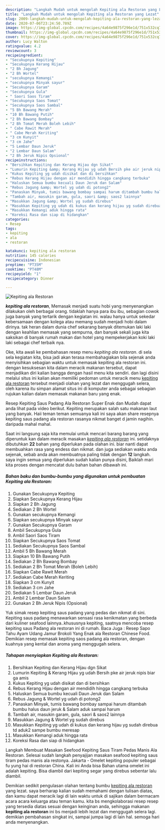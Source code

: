 ```yaml
---
description: "Langkah Mudah untuk mengolah Kepiting ala Restoran yang Lezat"
title: "Langkah Mudah untuk mengolah Kepiting ala Restoran yang Lezat"
slug: 2009-langkah-mudah-untuk-mengolah-kepiting-ala-restoran-yang-lezat
date: 2020-07-06T23:24:50.789Z
image: https://img-global.cpcdn.com/recipes/4a64e9875f296e1d/751x532cq70/kepiting-ala-restoran-foto-resep-utama.jpg
thumbnail: https://img-global.cpcdn.com/recipes/4a64e9875f296e1d/751x532cq70/kepiting-ala-restoran-foto-resep-utama.jpg
cover: https://img-global.cpcdn.com/recipes/4a64e9875f296e1d/751x532cq70/kepiting-ala-restoran-foto-resep-utama.jpg
author: Lucy Walton
ratingvalue: 4.2
reviewcount: 3
recipeingredient:
- "Secukupnya Kepiting"
- "Secukupnya Kerang Hijau"
- "2 Bh Jagung"
- "2 Bh Wortel"
- "secukupnya Kemangi"
- "secukupnya Minyak sayur"
- "Secukupnya Garam"
- "Secukupnya Gula"
- " Saori Saos Tiram"
- "Secukupnya Saos Tomat"
- "Secukupnya Saos Sambal"
- "5 Bh Bawang Merah"
- "10 Bh Bawang Putih"
- "2 Bh Bawang Bombay"
- "2 Bh Tomat Merah Boleh Lebih"
- " Cabe Rawit Merah"
- " Cabe Merah Keriting"
- "3 cm Kunyit"
- "3 cm Jahe"
- "5 Lembar Daun Jeruk"
- "2 Lembar Daun Salam"
- "2 Bh Jeruk Nipis Opsional"
recipeinstructions:
- "Bersihkan Kepiting dan Kerang Hijau dgn Sikat"
- "Lumurin Kepiting &amp; Kerang Hijau yg udah Bersih pke air jeruk nipis biar ga amis"
- "Kukus Kepiting yg udah disikat dan di bersihkan"
- "Rebus Kerang Hijau dengan air mendidih hingga cangkang terbuka"
- "Haluskan Semua bumbu kecuali Daun Jeruk dan Salam"
- "Rebus Jagung &amp; Wortel yg udah di potong2"
- "Panaskan Minyak, tumis bawang bombay sampai harum ditambah bumbu halus daun jeruk &amp; Salam aduk sampai harum"
- "Tambah air, masukin garam, gula, saori &amp; saos2 lainnya"
- "Masukkan Jagung &amp; Wortel yg sudah direbus"
- "Masukkan Kepiting yg udah di kukus dan kerang hijau yg sudah direbua td aduk2 sampe bumbu meresap"
- "Masukkan Kemangi aduk hingga rata"
- "Koreksi Rasa dan siap di hidangkan"
categories:
- Resep
tags:
- kepiting
- ala
- restoran

katakunci: kepiting ala restoran 
nutrition: 145 calories
recipecuisine: Indonesian
preptime: "PT35M"
cooktime: "PT48M"
recipeyield: "1"
recipecategory: Dinner

---
```



![Kepiting ala Restoran](https://img-global.cpcdn.com/recipes/4a64e9875f296e1d/751x532cq70/kepiting-ala-restoran-foto-resep-utama.jpg)

<b><i>kepiting ala restoran</i></b>, Memasak menjadi suatu hobi yang menyenangkan dilakukan oleh berbagai orang. tidaklah hanya para ibu ibu, sebagian cowok juga banyak yang tertarik dengan kegiatan ini. walau hanya untuk sekedar kebersamaan dengan kolega atau memang sudah menjadi hobi dalam dirinya. tak heran dalam dunia chef sekarang banyak ditemukan laki laki dengan keahlian memasak yang sempurna, dan banyak sekali juga kita saksikan di banyak rumah makan dan hotel yang mempekerjakan koki laki laki sebagai chef terbaik nya.

Oke, kita awali ke pembahasan resep menu <i>kepiting ala restoran</i>. di sela sela kegiatan kita, bisa jadi akan terasa membahagiakan bila sejenak anda menyisihkan sebagian waktu untuk memasak kepiting ala restoran ini. dengan kesuksesan kita dalam meracik makanan tersebut, dapat menjadikan diri kalian bangga dengan hasil menu kita sendiri. dan lagi disini melalui situs ini kalian akan memiliki pedoman untuk meracik menu <u>kepiting ala restoran</u> tersebut menjadi olahan yang lezat dan menggugah selera, oleh karena itu simpan alamat situs ini di komputer anda sebagai sebagian rujukan kalian dalam memasak makanan baru yang enak.

Resep Kepiting Saus Padang Ala Restoran Super Enak dan Mudah dapat anda lihat pada video berikut. Kepiting merupakan salah satu makanan laut yang banyak. Haii teman teman semuanya kali ini saya akan share resepnya kepiting saus padang ala restoran rasanya nikmat banget d jamin nagihin. daripada mahal mahal.


Saat ini langsung saja kita memulai untuk mencari barang barang yang diperuntuk kan dalam meracik masakan <u><i>kepiting ala restoran</i></u> ini. setidaknya dibutuhkan <b>22</b> bahan yang diperlukan pada olahan ini. biar nanti dapat membuahkan rasa yang endess dan nikmat. dan juga sediakan waktu anda sejenak, sebab anda akan membuatnya paling tidak dengan <b>12</b> langkah. saya ingin semua yang diperlukan sudah kalian punya disini, Baiklah mari kita proses dengan mencatat dulu bahan bahan dibawah ini.

<!--inarticleads1-->

##### Bahan baku dan bumbu-bumbu yang digunakan untuk pembuatan Kepiting ala Restoran:

1. Gunakan Secukupnya Kepiting
1. Siapkan Secukupnya Kerang Hijau
1. Siapkan 2 Bh Jagung
1. Sediakan 2 Bh Wortel
1. Gunakan secukupnya Kemangi
1. Siapkan secukupnya Minyak sayur
1. Gunakan Secukupnya Garam
1. Ambil Secukupnya Gula
1. Ambil  Saori Saos Tiram
1. Siapkan Secukupnya Saos Tomat
1. Sediakan Secukupnya Saos Sambal
1. Ambil 5 Bh Bawang Merah
1. Siapkan 10 Bh Bawang Putih
1. Sediakan 2 Bh Bawang Bombay
1. Sediakan 2 Bh Tomat Merah (Boleh Lebih)
1. Siapkan  Cabe Rawit Merah
1. Sediakan  Cabe Merah Keriting
1. Siapkan 3 cm Kunyit
1. Sediakan 3 cm Jahe
1. Sediakan 5 Lembar Daun Jeruk
1. Ambil 2 Lembar Daun Salam
1. Gunakan 2 Bh Jeruk Nipis (Opsional)


Yuk simak resep kepiting saus padang yang pedas dan nikmat di sini. Kepiting saus padang menawarkan sensasi rasa kenikmatan yang berbeda dari kuliner seafood lainnya..khususnya kepiting, saatnya mencoba resep kepiting saus Padang ala restoran ini di rumah. Baca Juga : Resep Sapo Tahu Ayam Udang Jamur Brokoli Yang Enak ala Restoran Chinese Food. Demikian resep memasak kepiting saos padang ala restoran, dengan kuahnya yang kental dan aroma yang menggugah selera. 

<!--inarticleads2-->

##### Tahapan menyiapkan Kepiting ala Restoran:

1. Bersihkan Kepiting dan Kerang Hijau dgn Sikat
1. Lumurin Kepiting &amp; Kerang Hijau yg udah Bersih pke air jeruk nipis biar ga amis
1. Kukus Kepiting yg udah disikat dan di bersihkan
1. Rebus Kerang Hijau dengan air mendidih hingga cangkang terbuka
1. Haluskan Semua bumbu kecuali Daun Jeruk dan Salam
1. Rebus Jagung &amp; Wortel yg udah di potong2
1. Panaskan Minyak, tumis bawang bombay sampai harum ditambah bumbu halus daun jeruk &amp; Salam aduk sampai harum
1. Tambah air, masukin garam, gula, saori &amp; saos2 lainnya
1. Masukkan Jagung &amp; Wortel yg sudah direbus
1. Masukkan Kepiting yg udah di kukus dan kerang hijau yg sudah direbua td aduk2 sampe bumbu meresap
1. Masukkan Kemangi aduk hingga rata
1. Koreksi Rasa dan siap di hidangkan


Langkah Membuat Masakan Seefood Kepiting Saus Tiram Pedas Manis Ala Restoran. Selesai sudah langkah penyajijan masakan seafood kepiting saus tiram pedas manis ala restonya. Jakarta - Omelet kepiting populer sebagai fu yung hai di restoran China. Kali ini Anda bisa Bahan utama omelet ini adalah kepiting. Bisa diambil dari kepiting segar yang direbus sebentar lalu diambil. 

Demikian sedikit pengulasan olahan tentang bumbu <u>kepiting ala restoran</u> yang lezat. saya berharap kalian sudah memahami dengan tulisan diatas, dan kamu dapat meracik lagi di lain waktu untuk di sajikan dalam bermacam acara acara keluarga atau teman kamu. kita bs mengkolaborasi resep resep yang tersedia diatas sesuai dengan keinginan anda, sehingga makanan <b>kepiting ala restoran</b> ini bs menjadi lebih lezat dan menggugah selera lagi. demikian pembahasan singkat ini, sampai jumpa lagi di lain hal. semoga hari anda menyenangkan.
